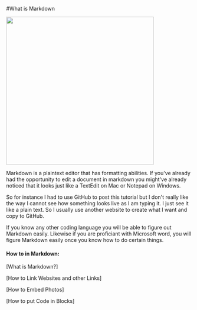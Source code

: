 #What is Markdown

<img src="https://user-images.githubusercontent.com/54389183/117219143-45253f00-adca-11eb-8a1d-f8cf666ca543.jpeg" width="400">

Markdown is a plaintext editor that has formatting abilities. If you've already had the opportunity to edit a document in markdown you might've already noticed that it looks just like a TextEdit on Mac or Notepad on Windows.

So for instance I had to use GitHub to post this tutorial but I don't really like the way I cannot see how something looks live as I am typing it. I just see it like a plain text. So I usually use another website to create what I want and copy to GitHub.

If you know any other coding language you will be able to figure out Markdown easily. Likewise if you are proficiant with Microsoft word, you will figure Markdown easily once you know how to do certain things.

#### How to in Markdown:
[What is Markdown?]

[How to Link Websites and other Links]

[How to Embed Photos]

[How to put Code in Blocks]

